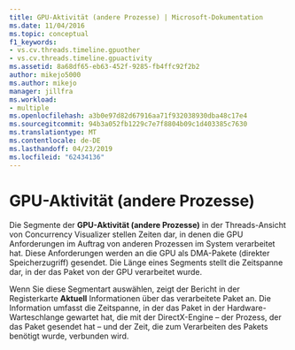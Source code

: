```yaml
---
title: GPU-Aktivität (andere Prozesse) | Microsoft-Dokumentation
ms.date: 11/04/2016
ms.topic: conceptual
f1_keywords:
- vs.cv.threads.timeline.gpuother
- vs.cv.threads.timeline.gpuactivity
ms.assetid: 8a68df65-eb63-452f-9285-fb4ffc92f2b2
author: mikejo5000
ms.author: mikejo
manager: jillfra
ms.workload:
- multiple
ms.openlocfilehash: a3b0e97d82d67916aa71f932038930dba48c17e4
ms.sourcegitcommit: 94b3a052fb1229c7e7f8804b09c1d403385c7630
ms.translationtype: MT
ms.contentlocale: de-DE
ms.lasthandoff: 04/23/2019
ms.locfileid: "62434136"
---
```

# <a name="gpu-activity-other-processes"></a>GPU-Aktivität (andere Prozesse)
Die Segmente der **GPU-Aktivität (andere Prozesse)** in der Threads-Ansicht von Concurrency Visualizer stellen Zeiten dar, in denen die GPU Anforderungen im Auftrag von anderen Prozessen im System verarbeitet hat. Diese Anforderungen werden an die GPU als DMA-Pakete (direkter Speicherzugriff) gesendet.  Die Länge eines Segments stellt die Zeitspanne dar, in der das Paket von der GPU verarbeitet wurde.

 Wenn Sie diese Segmentart auswählen, zeigt der Bericht in der Registerkarte **Aktuell** Informationen über das verarbeitete Paket an.  Die Information umfasst die Zeitspanne, in der das Paket in der Hardware-Warteschlange gewartet hat, die mit der DirectX-Engine – der Prozess, der das Paket gesendet hat – und der Zeit, die zum Verarbeiten des Pakets benötigt wurde, verbunden wird.